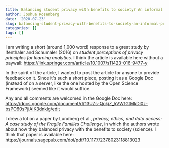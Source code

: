 ```yaml
---
title: Balancing student privacy with benefits to society? An informal pre-print for and request for feedback on a response to a study by Ifenthaler and Schumaker
author: Joshua Rosenberg
date: '2020-07-23'
slug: balancing-student-privacy-with-benefits-to-society-an-informal-pre-print-for-a-response-to-a-study-by-ifenthaler-and-schumaker
categories: []
tags: []
---
```


I am writing a short (around 1,000 word) response to a great study by Ifenthaler and Schumaler (2016) on *student perceptions of privacy principles for learning analytics.* I think the article is available here without a paywall: https://link.springer.com/article/10.1007/s11423-016-9477-y

In the spirit of the article, I wanted to post the article for anyone to provide feedback on it. Since it's such a short piece, posting it as a Google Doc (instead of on a server, like the one hosted by the Open Science Framework) seemed like it would suffice. 

Any and all comments are welcomed in the Google Doc here: https://docs.google.com/document/d/13UZs-QokjZ_5VW1GtMkDl0z-bsPO60sPjiAIK3dnklg/edit

I drew a lot on a paper by Lundberg et al., *privacy, ethics, and data access: A case study of the Fragile Families Challenge*, in which the authors wrote about how they balanced privacy with the benefits to society (science). I think that paper is available here: https://journals.sagepub.com/doi/pdf/10.1177/2378023118813023
